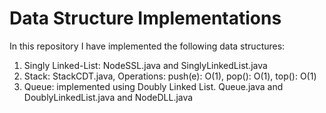 # Data Structure Implementations
In this repository I have implemented the following data structures:
1. Singly Linked-List: NodeSSL.java and SinglyLinkedList.java
2. Stack: StackCDT.java, Operations: push(e): O(1), pop(): O(1), top(): O(1)
3. Queue: implemented using Doubly Linked List. Queue.java and DoublyLinkedList.java and NodeDLL.java